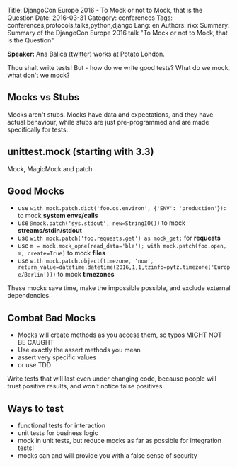 Title: DjangoCon Europe 2016 - To Mock or not to Mock, that is the Question
Date:   2016-03-31
Category: conferences
Tags: conferences,protocols,talks,python,django
Lang: en
Authors: rixx
Summary: Summary of the DjangoCon Europe 2016 talk "To Mock or not to Mock, that is the Question"


**Speaker:** Ana Balica ([twitter](https://twitter.com/anabalica)) works at Potato London.

Thou shalt write tests! But - how do we write good tests? What do we mock, what don't we mock?

## Mocks vs Stubs

Mocks aren't stubs. Mocks have data and expectations, and they have actual behaviour, while stubs are just
pre-programmed and are made specifically for tests.

## unittest.mock (starting with 3.3)

Mock, MagicMock and patch

## Good Mocks

 * use `with mock.patch.dict('foo.os.environ', {'ENV': 'production'}):` to mock **system envs/calls**
 * use `@mock.patch('sys.stdout', new=StringIO())` to mock **streams/stdin/stdout**
 * use `with mock.patch('foo.requests.get') as mock_get:` for **requests**
 * use `m = mock.mock_opne(read_data='bla'); with mock.patch(foo.open, m, create=True)` to mock **files**
 * use `with mock.patch.object(timezone, 'now',
   return_value=datetime.datetime(2016,1,1,tzinfo=pytz.timezone('Europe/Berlin')))` to mock **timezones**

These mocks save time, make the impossible possible, and exclude external dependencies.


## Combat Bad Mocks

 * Mocks will create methods as you access them, so typos MIGHT NOT BE CAUGHT
 * Use exactly the assert methods you mean
 * assert very specific values
 * or use TDD

Write tests that will last even under changing code, because people will trust positive results, and won't notice false
positives.


## Ways to test

 * functional tests for interaction
 * unit tests for business logic
 * mock in unit tests, but reduce mocks as far as possible for integration tests!
 * mocks can and will provide you with a false sense of security
